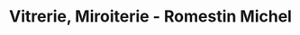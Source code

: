 ---
title: "Vitrerie, Miroiterie - Romestin Michel"
url: /boen-sur-lignon/vitrerie-miroiterie-romestin-michel/
shop: vitrerie
---